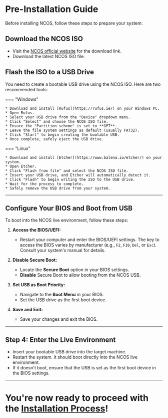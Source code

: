 # Pre-Installation Guide

Before installing NCOS, follow these steps to prepare your system:

## Download the NCOS ISO
- Visit the [NCOS official website](https://exothermic88.github.io) for the download link.  
- Download the latest NCOS ISO file.  




## Flash the ISO to a USB Drive
You need to create a bootable USB drive using the NCOS ISO. Here are two recommended tools:


=== "Windows"

    * Download and install [Rufus](https://rufus.ie/) on your Windows PC.  
    * Open Rufus.  
    * Select your USB drive from the "Device" dropdown menu.  
    * Click "Select" and choose the NCOS ISO file.  
    * Ensure the "Partition scheme" is set to **GPT**.  
    * Leave the file system settings as default (usually FAT32).  
    * Click "Start" to begin creating the bootable USB.  
    * Once complete, safely eject the USB drive.  

=== "Linux"

    * Download and install [Etcher](https://www.balena.io/etcher/) on your system.  
    * Open Etcher.  
    * Click "Flash from file" and select the NCOS ISO file.  
    * Insert your USB drive, and Etcher will automatically detect it.  
    * Click "Flash" to begin writing the ISO to the USB drive.  
    * Wait for the process to complete.  
    * Safely remove the USB drive from your system.  
---

## Configure Your BIOS and Boot from USB
To boot into the NCOS live environment, follow these steps:

1. **Access the BIOS/UEFI:**
   	- Restart your computer and enter the BIOS/UEFI settings. The key to access the BIOS varies by manufacturer (e.g., `F2`, `F10`, `Del`, or `Esc`). Consult your system's manual for details.

2. **Disable Secure Boot:**
   	- Locate the **Secure Boot** option in your BIOS settings.
   	- **Disable** Secure Boot to allow booting from the NCOS USB.

3. **Set USB as Boot Priority:**
   	- Navigate to the **Boot Menu** in your BIOS.
   	- Set the USB drive as the first boot device.

4. **Save and Exit:**
   	- Save your changes and exit the BIOS.

---

## Step 4: Enter the Live Environment
- Insert your bootable USB drive into the target machine.
- Restart the system. It should boot directly into the NCOS live environment.
- If it doesn't boot, ensure that the USB is set as the first boot device in the BIOS settings.
---
# You're now ready to proceed with the [Installation Process](Installation.md)!

